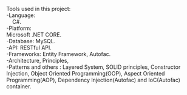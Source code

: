 
Tools used in this project: <br/> 
  -Language: <br/> 
   &nbsp;&nbsp;&nbsp; C#.  <br/> 
  -Platform:  <br/>  Microsoft .NET CORE. <br/>  -Database: MySQL. <br/>  -API: RESTful API. <br/>  -Frameworks: Entity Framework, Autofac.  <br/> -Architecture, Principles, <br/> -Patterns and others : Layered System, SOLID principles, Constructor Injection, Object Oriented Programming(OOP), Aspect Oriented Programming(AOP), Dependency Injection(Autofac) and IoC(Autofac) container. 
